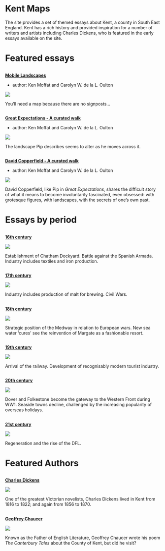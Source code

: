 <param ve-config title="Kent Digital Map"
       banner="/images/kent-map-header.jpg"
       show-abstracts="true"
       layout="index">

# Kent Maps

The site provides a set of themed essays about Kent, a county in South East England.  Kent has a rich history and provided inspiration for a number of writers and artists including Charles Dickens, who is featured in the early essays available on the site.

# Featured essays

##
[**Mobile Landscapes**](/dickens/mobile-landscapes)

- author: Ken Moffat and Carolyn W. de la L. Oulton

![](https://kent-map.github.io/kent/images/thumbnails/mobile-landscapes.jpg)

You’ll need a map because there are no signposts...

##
[**Great Expectations - A curated walk**](/dickens/great-expectations-curated-walk)

- author: Ken Moffat and Carolyn W. de la L. Oulton

![](https://kent-map.github.io/kent/images/thumbnails/grammer-school-gate-rochester.jpg)

The landscape Pip describes seems to alter as he moves across it.
##
[**David Copperfield - A curated walk**](/dickens/david-copperfield-curated-walk)

- author: Ken Moffat and Carolyn W. de la L. Oulton

![](https://kent-map.github.io/kent/images/thumbnails/david-copperfield.jpg)

David Copperfield, like Pip in _Great Expectations_, shares the difficult story of what it means to become involuntarily fascinated, even obsessed: with grotesque figures, with landscapes, with the secrets of one’s own past.

# Essays by period

##
[**16th century**](/16c)

![](https://kent-map.github.io/kent/images/thumbnails/16c.jpg)

Establishment of Chatham Dockyard. Battle against the Spanish Armada. Industry includes textiles and iron production.

##
[**17th century**](/17c)

![](https://kent-map.github.io/kent/images/thumbnails/17c.jpg)

Industry includes production of malt for brewing. Civil Wars.

##
[**18th century**](/18c)

![](https://kent-map.github.io/kent/images/thumbnails/18c.jpg)

Strategic position of the Medway in relation to European wars. New sea water ‘cures’ see the reinvention of Margate as a fashionable resort.

##
[**19th century**](/19c)

![](https://kent-map.github.io/kent/images/thumbnails/19c.jpg)

Arrival of the railway. Development of recognisably modern tourist industry.

##
[**20th century**](/20c)

![](https://kent-map.github.io/kent/images/thumbnails/20c.jpg)

Dover and Folkestone become the gateway to the Western Front during WW1. Seaside towns decline, challenged by the increasing popularity of overseas holidays.

##
[**21st century**](/21c)

![](https://kent-map.github.io/kent/images/thumbnails/21c.jpg)

Regeneration and the rise of the DFL.

# Featured Authors

##
[**Charles Dickens**](/dickens)

![](https://kent-map.github.io/kent/images/thumbnails/dickens-head.jpg)

One of the greatest Victorian novelists, Charles Dickens lived in Kent from 1816 to 1822; and again from 1856 to 1870.

##
[**Geoffrey Chaucer**](/14c)

![](https://kent-map.github.io/kent/images/thumbnails/chaucer.JPG)

Known as the Father of English Literature, Geoffrey Chaucer wrote his poem _The Canterbury Tales_ about the County of Kent, but did he visit?
